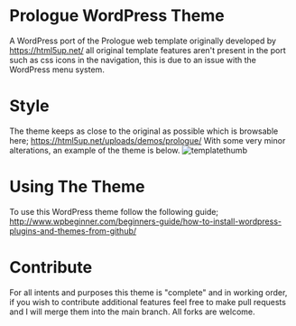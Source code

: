 # Prologue WordPress Theme
A WordPress port of the Prologue web template originally developed by https://html5up.net/ all original template features aren't present in the port such as css icons in the navigation, this is due to an issue with the WordPress menu system.

# Style
The theme keeps as close to the original as possible which is browsable here; https://html5up.net/uploads/demos/prologue/ With some very minor alterations, an example of the theme is below.
![templatethumb](https://cloud.githubusercontent.com/assets/10597177/21592874/4e745c78-d109-11e6-9ba1-68b43ff194de.png)

# Using The Theme
To use this WordPress theme follow the following guide; http://www.wpbeginner.com/beginners-guide/how-to-install-wordpress-plugins-and-themes-from-github/

# Contribute
For all intents and purposes this theme is "complete" and in working order, if you wish to contribute additional features feel free to make pull requests and I will merge them into the main branch. All forks are welcome.